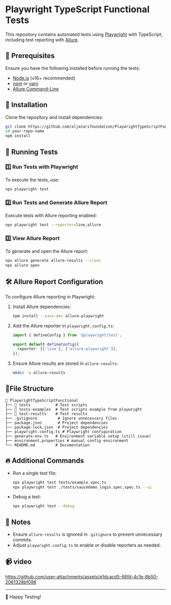 # Playwright TypeScript Functional Tests

This repository contains automated tests using [Playwright](https://playwright.dev/) with TypeScript, including test reporting with [Allure](https://docs.qameta.io/allure/).

## 📌 Prerequisites

Ensure you have the following installed before running the tests:

- [Node.js](https://nodejs.org/) (v16+ recommended)
- [npm](https://www.npmjs.com/) or [yarn](https://yarnpkg.com/)
- [Allure Command-Line](https://docs.qameta.io/allure/#_installing_a_commandline)

## 🚀 Installation

Clone the repository and install dependencies:

```sh
git clone https://github.com/aljazarifoundation/PlaywrightTypeScriptFunctional.git
cd your-repo-name
npm install
```

## 🏃 Running Tests

### 1️⃣ Run Tests with Playwright

To execute the tests, use:

```sh
npx playwright test
```

### 2️⃣ Run Tests and Generate Allure Report

Execute tests with Allure reporting enabled:

```sh
npx playwright test --reporter=line,allure
```

### 3️⃣ View Allure Report

To generate and open the Allure report:

```sh
npx allure generate allure-results --clean
npx allure open
```

## 🛠️ Allure Report Configuration

To configure Allure reporting in Playwright:

1. Install Allure dependencies:

   ```sh
   npm install --save-dev allure-playwright
   ```

2. Add the Allure reporter in `playwright.config.ts`:

   ```ts
   import { defineConfig } from '@playwright/test';

   export default defineConfig({
     reporter: [['line'], ['allure-playwright']],
   });
   ```

3. Ensure Allure results are stored in `allure-results`:

   ```sh
   mkdir -p allure-results
   ```

## 📂File Structure
```
📂 PlaywrightTypeScriptFunctional
├── 📂 tests           # Test scripts
├── 📂 tests-examples  # Test scripts example from playwright
├── 📂 test-results    # Test results
├── .gitignore         # Ignore unnecessary files
├── package.json       # Project dependencies
├── package-lock.json  # Project dependencies
├── playwright.config.ts # Playwright configuration
├── generate-env.ts   # Environment variable setup (still issue)
├── environment.properties # manual config environment
└── README.md         # Documentation
```

## 🔥 Additional Commands

- Run a single test file:

  ```sh
  npx playwright test tests/example.spec.ts
  npx playwright test ./tests/saucedemo_login.spec.spec.ts --ui
  ```

- Debug a test:

  ```sh
  npx playwright test --debug
  ```


## 📝 Notes

- Ensure `allure-results` is ignored in `.gitignore` to prevent unnecessary commits.
- Adjust `playwright.config.ts` to enable or disable reporters as needed.

## 📹 video

https://github.com/user-attachments/assets/e1dcacd5-66fd-4c1e-8b50-2061328bf096

---
🚀 Happy Testing!

